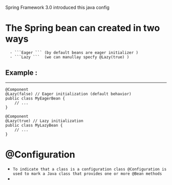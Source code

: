  Spring Framework 3.0 introduced this java config
# The Spring bean can created in two ways
      - ```Eager ``` (by default beans are eager initializer )
      - ```Lazy ```  (we can manullay specfy @Lazy(true) )
## Example :
-----
```
@Component
@Lazy(false) // Eager initialization (default behavior)
public class MyEagerBean {
    // ...
}

@Component
@Lazy(true) // Lazy initialization
public class MyLazyBean {
    // ...
}
```


# @Configuration
- ```To indicate that a class is a configuration class @Configuration is used to mark a Java class that provides one or more @Bean methods  ```
- 
